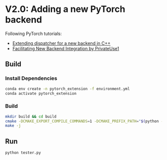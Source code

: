 # V2.0: Adding a new PyTorch backend

Following PyTorch tutorials: 
- [Extending dispatcher for a new backend in C++](https://pytorch.org/tutorials/advanced/extend_dispatcher.html)
- [Facilitating New Backend Integration by PrivateUse1](https://pytorch.org/tutorials/advanced/privateuseone.html)

## Build
### Install Dependencies
```bash
conda env create -n pytorch_extension -f environment.yml
conda activate pytorch_extension
```

### Build
```bash
mkdir build && cd build
cmake -DCMAKE_EXPORT_COMPILE_COMMANDS=1 -DCMAKE_PREFIX_PATH="$(python -c 'import torch.utils; print(torch.utils.cmake_prefix_path)')"  .. 
make -j
```

## Run
```bash
python tester.py
```

